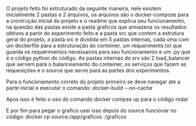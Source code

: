 O projeto feito foi estruturado da seguinte maneira, nele existem inicialmente 2 pastas e 2 arquivos, os arquivos são o docker-compose para a crontrução inicial do projeto e o readme que explica seu funcionamento, na questão das pastas existe a pasta graficos que armazena os resultados obtivos a partir do experimento feito e a pasta src que contem a estrutura geral do projeto, a pasta src é dividida em 5 pastas internas, cada uma com um dockerfile para a estruturação do conteiner, um requeriments.txt que guarda os requerimentos necessarios para seu funcionamento e um .py que é o código python do código. As pastas internas do srv são 2 load_balancer que servem para o balanceamento do conteiner, os serviços que fazem as requesições e o source que serve para as partes dos experimentos.

Para o funcionamento correto do projeto primeiro se deve navegar ate a parte inicial e executar o comando:
 docker-build --no-cache

Apos isso é feito o uso do comando
docker compse up para o código rodar

E por fim para pegar o grafico usei isso depois do source funcionar no código:
docker cp source:/app/graficos ./graficos
